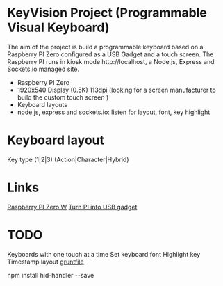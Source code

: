 KeyVision Project (Programmable Visual Keyboard)
===

The aim of the project is build a programmable keyboard based on a Raspberry PI Zero configured as a USB Gadget and a touch screen.
The Raspberry PI runs in kiosk mode http://localhost, a Node.js, Express and Sockets.io managed site.

   - Raspberry PI Zero
   - 1920x540 Display (0.5K) 113dpi (looking for a screen manufacturer to build the custom touch screen )
   - Keyboard layouts
   - node.js, express and sockets.io: listen for layout, font, key highlight

Keyboard layout
===

Key type (1|2|3) (Action|Character|Hybrid)

Links
===
[Raspberry PI Zero W](https://www.melopero.com/shop/kits-progetti/raspberry-pi-zero-w/)
[Turn PI into USB gadget](https://cdn-learn.adafruit.com/downloads/pdf/turning-your-raspberry-pi-zero-into-a-usb-gadget.pdf)

TODO
===
Keyboards with one touch at a time
Set keyboard font
Highlight key
Timestamp layout
[gruntfile](https://gruntjs.com/sample-gruntfile)

npm install hid-handler --save

